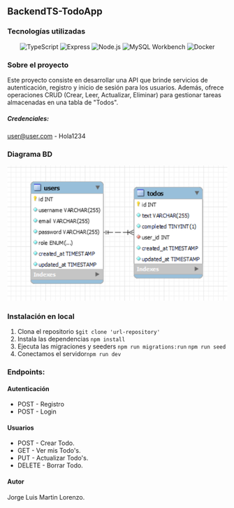 ## BackendTS-TodoApp

### Tecnologías utilizadas

<div align="center">

![TypeScript](https://img.shields.io/badge/TypeScript-%23007ACC.svg?style=for-the-badge&logo=typescript&logoColor=white) ![Express](https://img.shields.io/badge/Express-%2341B883.svg?style=for-the-badge&logo=express&logoColor=white) ![Node.js](https://img.shields.io/badge/Node.js-%2343853D.svg?style=for-the-badge&logo=node.js&logoColor=white) ![MySQL Workbench](https://img.shields.io/badge/mysql%20workbench-%2300f.svg?style=for-the-badge&logo=mysql&logoColor=white) ![Docker](https://img.shields.io/badge/docker-%230db7ed.svg?style=for-the-badge&logo=docker&logoColor=white)

</div>

### Sobre el proyecto

Este proyecto consiste en desarrollar una API que brinde servicios de autenticación, registro y inicio de sesión para los usuarios. Además, ofrece operaciones CRUD (Crear, Leer, Actualizar, Eliminar) para gestionar tareas almacenadas en una tabla de "Todos".

##### Credenciales:
user@user.com - Hola1234

### Diagrama BD

!['diagram'](./public/images/diagram.png)

### Instalación en local

1. Clona el repositorio `$git clone 'url-repository'`
2. Instala las dependencias `npm install`
4. Ejecuta las migraciones y seeders `npm run migrations:run` `npm run seed`
5. Conectamos el servidor`npm run dev`

### Endpoints:

#### Autenticación

* POST - Registro
* POST - Login

#### Usuarios

* POST - Crear Todo.
* GET - Ver mis Todo's.
* PUT - Actualizar Todo's.
* DELETE - Borrar Todo.

#### Autor
Jorge Luis Martin Lorenzo.